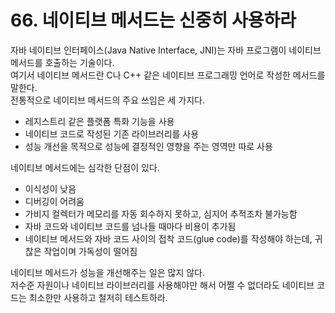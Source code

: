 # 66. 네이티브 메서드는 신중히 사용하라

자바 네이티브 인터페이스(Java Native Interface, JNI)는 자바 프로그램이 네이티브 메서드를 호출하는 기술이다.  
여기서 네이티브 메서드란 C나 C++ 같은 네이티브 프로그래밍 언어로 작성한 메서드를 말한다.  
전통적으로 네이티브 메서드의 주요 쓰임은 세 가지다.

- 레지스트리 같은 플랫폼 특화 기능을 사용
- 네이티브 코드로 작성된 기존 라이브러리를 사용
- 성능 개선을 목적으로 성능에 결정적인 영향을 주는 영역만 따로 사용

네이티브 메서드에는 심각한 단점이 있다.

- 이식성이 낮음
- 디버깅이 어려움
- 가비지 컬렉터가 메모리를 자동 회수하지 못하고, 심지어 추적조차 불가능함
- 자바 코드와 네이티브 코드를 넘나들 때마다 비용이 추가됨
- 네이티브 메서드와 자바 코드 사이의 접착 코드(glue code)를 작성해야 하는데, 귀찮은 작업이며 가독성이 떨어짐

네이티브 메서드가 성능을 개선해주는 일은 많지 않다.  
저수준 자원이나 네이티브 라이브러리를 사용해야만 해서 어쩔 수 없더라도 네이티브 코드는 최소한만 사용하고 철저히 테스트하라.